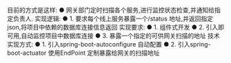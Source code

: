 
目前的方式是这样:
  ● 网关部门定时扫描各个服务,进行监控状态检查,并通知给指定负责人.
实现逻辑:
  ● 1. 要求每个线上服务暴露一个/status 地址,并返回指定json,将项目中依赖的数据库连接信息返回
实现要求:
  ● 1. 组件式开发
  ● 2. 引入即可用,自动监控项目中数据库连接
  ● 3. 暴露一个指定的可供网关扫描的地址
技术实现方式:
  ● 1. 引入spring-boot-autoconfigure 自动配置
  ● 2. 引入spring-boot-actuator  使用EndPoint 定制暴露给网关的扫描地址
